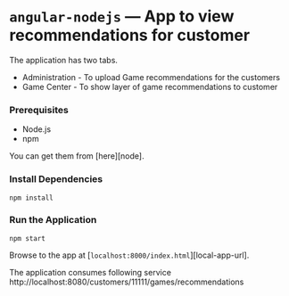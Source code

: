 # `angular-nodejs` — App to view recommendations for customer

The application has two tabs.
- Administration - To upload Game recommendations for the customers
- Game Center - To show layer of game recommendations to customer 


### Prerequisites

- Node.js
- npm 

You can get them from [here][node].


### Install Dependencies

```
npm install
```

### Run the Application

```
npm start
```

Browse to the app at [`localhost:8000/index.html`][local-app-url].

The application consumes following service
http://localhost:8080/customers/11111/games/recommendations
